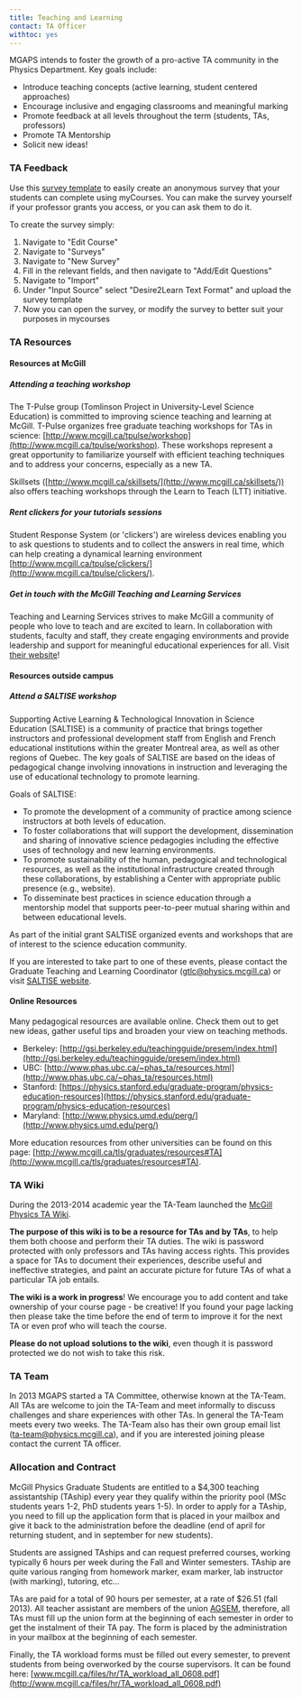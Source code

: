 ```yaml
---
title: Teaching and Learning
contact: TA Officer
withtoc: yes
---
```


MGAPS intends to foster the growth of a pro-active TA community in the Physics Department. Key goals include:

* Introduce teaching concepts (active learning, student centered approaches)
* Encourage inclusive and engaging classrooms and meaningful marking
* Promote feedback at all levels throughout the term (students, TAs, professors)  
* Promote TA Mentorship 
* Solicit new ideas! 

### TA Feedback

Use this [survey template](/files/TA_feedback_survey_myCourse_template.txt) to easily create an anonymous survey that your students can complete using myCourses. You can make the survey yourself if your professor grants you access, or you can ask them to do it.

To create the survey simply:

1. Navigate to "Edit Course"
2. Navigate to "Surveys"
3. Navigate to "New Survey"
4. Fill in the relevant fields, and then navigate to "Add/Edit Questions"
5. Navigate to "Import"
6. Under "Input Source" select "Desire2Learn Text Format" and upload the survey template
7. Now you can open the survey, or modify the survey to better suit your purposes in mycourses

### TA Resources

#### Resources at McGill

##### Attending a teaching workshop

The T-Pulse group (Tomlinson Project in University-Level Science Education) is committed to improving science teaching and learning at McGill. T-Pulse organizes free graduate teaching workshops for TAs in science: [http://www.mcgill.ca/tpulse/workshop](http://www.mcgill.ca/tpulse/workshop). These workshops represent a great opportunity to familiarize yourself with efficient teaching techniques and to address your concerns, especially as a new TA.

Skillsets ([http://www.mcgill.ca/skillsets/](http://www.mcgill.ca/skillsets/)) also offers teaching workshops through the Learn to Teach (LTT) initiative. 

##### Rent clickers for your tutorials sessions

Student Response System (or 'clickers') are wireless devices enabling you to ask questions to students and to collect the answers in real time, which can help creating a dynamical learning environment [http://www.mcgill.ca/tpulse/clickers/](http://www.mcgill.ca/tpulse/clickers/).

##### Get in touch with the McGill Teaching and Learning Services

Teaching and Learning Services strives to make McGill a community of people who love to teach and are excited to learn. In collaboration with students, faculty and staff, they create engaging environments and provide leadership and support for meaningful educational experiences for all. Visit [their website](http://www.mcgill.ca/tls/)!

#### Resources outside campus

##### Attend a SALTISE workshop

Supporting Active Learning & Technological Innovation in Science Education (SALTISE) is a community of practice that brings together instructors and professional development staff from English and French educational institutions within the greater Montreal area, as well as other regions of Quebec. The key goals of SALTISE are based on the ideas of pedagogical change involving innovations in instruction and leveraging the use of educational technology to promote learning.

Goals of SALTISE:

* To promote the development of a community of practice among science instructors at both levels of education.
* To foster collaborations that will support the development, dissemination and sharing of innovative science pedagogies including the effective uses of technology and new learning environments.
* To promote sustainability of the human, pedagogical and technological resources, as well as the institutional infrastructure created through these collaborations, by establishing a Center with appropriate public presence (e.g., website).
* To disseminate best practices in science education through a mentorship model that supports peer-to-peer mutual sharing within and between educational levels.

As part of the initial grant SALTISE organized events and workshops that are of interest to the science education community. 

If you are interested to take part to one of these events, please contact the Graduate Teaching and Learning Coordinator ([gtlc@physics.mcgill.ca](mailto:gtlc@physics.mcgill.ca)) or visit [SALTISE website](http://www.saltise.ca/).

#### Online Resources

Many pedagogical resources are available online. Check them out to get new ideas, gather useful tips and broaden your view on teaching methods. 

* Berkeley: [http://gsi.berkeley.edu/teachingguide/presem/index.html](http://gsi.berkeley.edu/teachingguide/presem/index.html)
* UBC: [http://www.phas.ubc.ca/~phas_ta/resources.html](http://www.phas.ubc.ca/~phas_ta/resources.html)
* Stanford: [https://physics.stanford.edu/graduate-program/physics-education-resources](https://physics.stanford.edu/graduate-program/physics-education-resources)
* Maryland: [http://www.physics.umd.edu/perg/](http://www.physics.umd.edu/perg/)

More education resources from other universities can be found on this page: [http://www.mcgill.ca/tls/graduates/resources#TA](http://www.mcgill.ca/tls/graduates/resources#TA). 

### TA Wiki

During the 2013-2014 academic year the TA-Team launched the [McGill Physics TA Wiki](http://www.hep.physics.mcgill.ca/TA/bin/view/Main/WebHome).

__The purpose of this wiki is to be a resource for TAs and by TAs__, to help them both choose and perform their TA duties. The wiki is password protected with only professors and TAs having access rights. This provides a space for TAs to document their experiences, describe useful and ineffective strategies, and paint an accurate picture for future TAs of what a particular TA job entails.

__The wiki is a work in progress__! We encourage you to add content and take ownership of your course page - be creative! If you found your page lacking then please take the time before the end of term to improve it for the next TA or even prof who will teach the course.

__Please do not upload solutions to the wiki__, even though it is password protected we do not wish to take this risk.

### TA Team

In 2013 MGAPS started a TA Committee, otherwise known at the TA-Team. All TAs are welcome to join the TA-Team and meet informally to discuss challenges and share experiences with other TAs. In general the TA-Team meets every two weeks. The TA-Team also has their own group email list (ta-team@physics.mcgill.ca), and if you are interested joining please contact the current TA officer.

### Allocation and Contract

McGill Physics Graduate Students are entitled to a $4,300 teaching assistantship (TAship) every year they qualify within the priority pool (MSc students years 1-2, PhD students years 1-5).  In order to apply for a TAship, you need to fill up the application form that is placed in your mailbox and give it back to the administration before the deadline (end of april for returning student, and in september for new students).

Students are assigned TAships and can request preferred courses, working typically 6 hours per week during the Fall and Winter semesters. TAship are quite various ranging from homework marker, exam marker, lab instructor (with marking), tutoring, etc...

TAs are paid for a total of 90 hours per semester, at a rate of $26.51 (fall 2013). All teacher assistant are members of the union [AGSEM](http://agsem-aeedem.ca/), therefore, all TAs must fill up the union form at the beginning of each semester in order to get the instalment of their TA pay.  The form is placed by the administration in your mailbox at the beginning of each semester.

Finally, the TA workload forms must be filled out every semester, to prevent students from being overworked by the course supervisors.  It can be found here: [www.mcgill.ca/files/hr/TA_workload_all_0608.pdf](http://www.mcgill.ca/files/hr/TA_workload_all_0608.pdf)